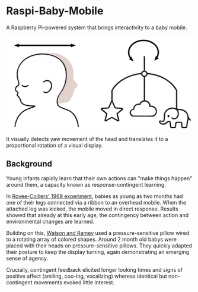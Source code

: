 # Raspi-Baby-Mobile

A Raspberry Pi–powered system that brings interactivity to a baby mobile.

![](./doc/baby_yaw_mobile_rotation.svg)

It visually detects yaw movement of the head and translates it to a proportional rotation of a visual display.

## Background

Young infants rapidly learn that their own actions can "make things happen" around them, a capacity known as response-contingent learning.

In [Rovee-Colliers' 1969 experiment](https://www.sciencedirect.com/science/article/abs/pii/0022096569900253),
babies as young as two months had one of their legs connected via a ribbon to an overhead mobile.
When the attached leg was kicked, the mobile moved in direct response.
Results showed that already at this early age, the contingency between action and environmental changes are learned. 

Building on this, [Watson and Ramey](https://psycnet.apa.org/record/1973-28652-001)
used a pressure-sensitive pillow wired to a rotating array of colored shapes.
Around 2 month old babys were placed with their heads on pressure-sensitive pillows.
They quickly adapted their posture to keep the display turning, again demonstrating an emerging sense of agency.

Crucially, contingent feedback elicited longer looking times and signs of positive affect (smiling, coo-ing, vocalizing) whereas identical but non-contingent movements evoked little interest.

